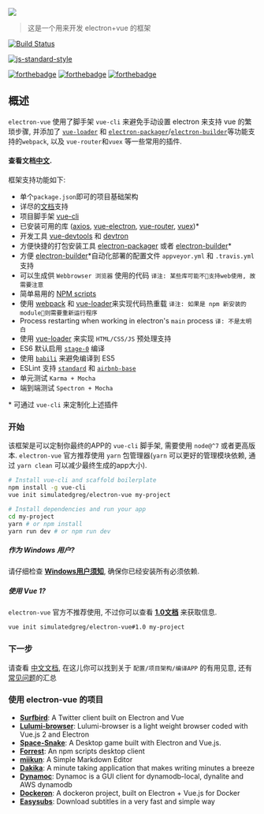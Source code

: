
![](https://simulatedgreg.gitbooks.io/electron-vue/content/images/logo.png)

> 这是一个用来开发 electron+vue 的框架

[![Build Status](https://semaphoreci.com/api/v1/simulatedgreg/electron-vue/branches/master/badge.svg)](https://semaphoreci.com/simulatedgreg/electron-vue)

[![js-standard-style](https://cdn.rawgit.com/feross/standard/master/badge.svg)](https://github.com/feross/standard)

[![forthebadge](http://forthebadge.com/images/badges/built-with-love.svg)](http://forthebadge.com) [![forthebadge](http://forthebadge.com/images/badges/uses-js.svg)](http://forthebadge.com) [![forthebadge](http://forthebadge.com/images/badges/makes-people-smile.svg)](http://forthebadge.com)

## 概述

`electron-vue` 使用了脚手架 `vue-cli` 来避免手动设置 electron 来支持 vue 的繁琐步骤, 并添加了 [`vue-loader`](https://github.com/vuejs/vue-loader) 和 [`electron-packager`](https://github.com/electron-userland/electron-packager)/[`electron-builder`](https://github.com/electron-userland/electron-builder)等功能支持的`webpack`, 以及 `vue-router`和`vuex` 等一些常用的插件.

#### 查看文档[中文](https://coghost.gitbooks.io/electron-vue-zh/content/).

框架支持功能如下:

* 单个`package.json`即可的项目基础架构
* 详尽的[文档](https://coghost.gitbooks.io/electron-vue-zh/content/)支持
* 项目脚手架 [vue-cli](https://github.com/vuejs/vue-cli)
* 已安装可用的库 ([axios](https://github.com/mzabriskie/axios), [vue-electron](https://github.com/SimulatedGREG/vue-electron), [vue-router](https://github.com/vuejs/vue-router), [vuex](https://github.com/vuejs/vuex))*
* 开发工具 [vue-devtools](https://github.com/vuejs/vue-devtools) 和 [devtron](https://github.com/electron/devtron)
* 方便快捷的打包安装工具 [electron-packager](https://github.com/electron-userland/electron-packager) 或者 [electron-builder](https://github.com/electron-userland/electron-builder)\*
* 方便 [electron-builder](https://github.com/electron-userland/electron-builder)\*自动化部署的配置文件 `appveyor.yml` 和 `.travis.yml` 支持
* 可以生成供 `Webbrowser 浏览器` 使用的代码 `译注: 某些库可能不支持web使用, 故需要注意`
* 简单易用的 [NPM scripts](/npm_scripts.md)
* 使用 [webpack](https://github.com/webpack/webpack) 和 [vue-loader](https://github.com/vuejs/vue-loader)来实现代码热重载 `译注: 如果是 npm 新安装的 module则需要重新运行程序`
* Process restarting when working in electron's `main` process `译: 不是太明白`
* 使用 [vue-loader](https://github.com/vuejs/vue-loader/) 来实现 `HTML/CSS/JS` 预处理支持 
* ES6 默认启用 [`stage-0`](https://babeljs.io/docs/plugins/preset-stage-0/) 编译
* 使用 [`babili`](https://github.com/babel/babili) 来避免编译到 ES5
* ESLint 支持 [`standard`](https://github.com/feross/standard) 和 [`airbnb-base`](https://github.com/airbnb/javascript)
* 单元测试 `Karma + Mocha`
* 端到端测试 `Spectron + Mocha`

\* 可通过 `vue-cli` 来定制化上述插件

### 开始
该框架是可以定制你最终的APP的 `vue-cli` 脚手架, 需要使用 `node@^7` 或者更高版本. `electron-vue` 官方推荐使用 `yarn` 包管理器(`yarn` 可以更好的管理模块依赖, 通过 `yarn clean` 可以减少最终生成的app大小).

```bash
# Install vue-cli and scaffold boilerplate
npm install -g vue-cli
vue init simulatedgreg/electron-vue my-project

# Install dependencies and run your app
cd my-project
yarn # or npm install
yarn run dev # or npm run dev
```

##### 作为 Windows 用户?
请仔细检查 [**Windows用户须知**](https://simulatedgreg.gitbooks.io/electron-vue/content/en/getting_started.html#a-note-for-windows-users), 确保你已经安装所有必须依赖.

##### 使用 Vue 1?
`electron-vue` 官方不推荐使用, 不过你可以查看 [**1.0文档**](https://github.com/SimulatedGREG/electron-vue/tree/1.0/docs) 来获取信息. 

```bash
vue init simulatedgreg/electron-vue#1.0 my-project
```

### 下一步
请查看 [中文文档](https://coghost.gitbooks.io/electron-vue-zh/content/), 在这儿你可以找到关于 `配置/项目架构/编译APP` 的有用见意, 还有[常见问题](https://simulatedgreg.gitbooks.io/electron-vue/content/en/faqs.html)的汇总

### 使用 electron-vue 的项目

* [**Surfbird**](https://github.com/surfbirdapp/surfbird): A Twitter client built on Electron and Vue
* [**Lulumi-browser**](https://github.com/qazbnm456/lulumi-browser): Lulumi-browser is a light weight browser coded with Vue.js 2 and Electron
* [**Space-Snake**](https://github.com/ilyagru/Space-Snake): A Desktop game built with Electron and Vue.js.
* [**Forrest**](https://github.com/stefanjudis/forrest): An npm scripts desktop client
* [**miikun**](https://github.com/hiro0218/miikun): A Simple Markdown Editor
* [**Dakika**](https://github.com/Madawar/Dakika): A minute taking application that makes writing minutes a breeze
* [**Dynamoc**](https://github.com/ieiayaobb/dynamoc): Dynamoc is a GUI client for dynamodb-local, dynalite and AWS dynamodb
* [**Dockeron**](https://github.com/dockeron/dockeron): A dockeron project, built on Electron + Vue.js for Docker
* [**Easysubs**](https://github.com/matiastucci/easysubs): Download subtitles in a very fast and simple way